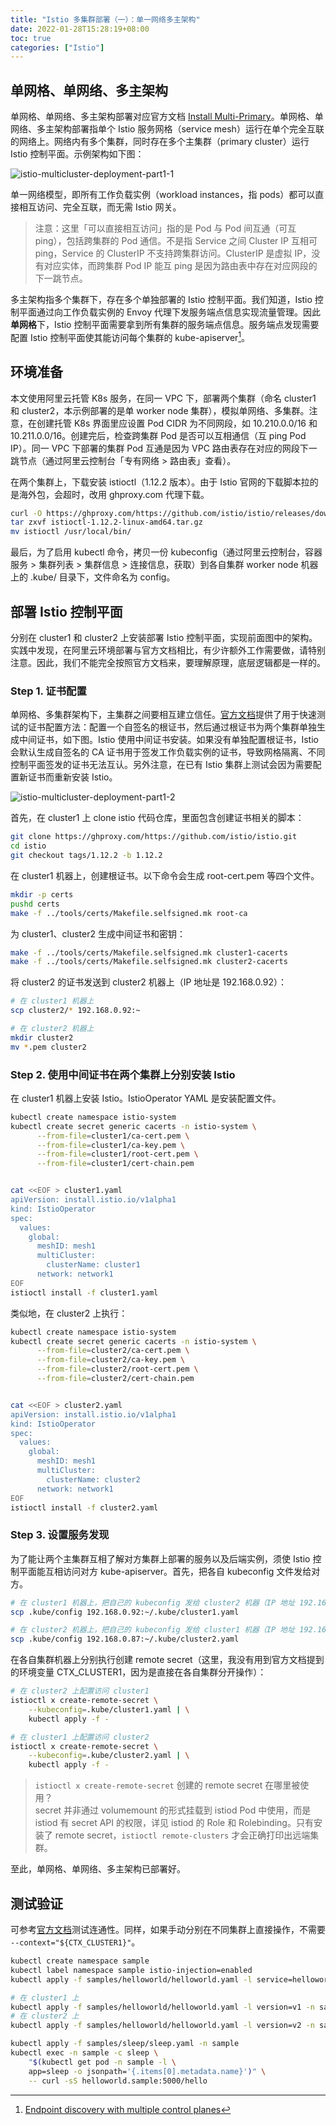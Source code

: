 ```yaml
---
title: "Istio 多集群部署（一）：单一网络多主架构"
date: 2022-01-28T15:28:19+08:00
toc: true
categories: ["Istio"]
---
```


## 单网格、单网络、多主架构

单网格、单网络、多主架构部署对应官方文档 [Install Multi-Primary](https://istio.io/latest/docs/setup/install/multicluster/multi-primary/)。单网格、单网络、多主架构部署指单个 Istio 服务网格（service mesh）运行在单个完全互联的网络上。网络内有多个集群，同时存在多个主集群（primary cluster）运行 Istio 控制平面。示例架构如下图：

![istio-multicluster-deployment-part1-1](/images/istio-multicluster-deployment-part1-1.svg)

单一网络模型，即所有工作负载实例（workload instances，指 pods）都可以直接相互访问、完全互联，而无需 Istio 网关。

> 注意：这里「可以直接相互访问」指的是 Pod 与 Pod 间互通（可互 ping），包括跨集群的 Pod 通信。不是指 Service 之间 Cluster IP 互相可 ping，Service 的 ClusterIP 不支持跨集群访问。ClusterIP 是虚拟 IP，没有对应实体，而跨集群 Pod IP 能互 ping 是因为路由表中存在对应网段的下一跳节点。

多主架构指多个集群下，存在多个单独部署的 Istio 控制平面。我们知道，Istio 控制平面通过向工作负载实例的 Envoy 代理下发服务端点信息实现流量管理。因此**单网格**下，Istio 控制平面需要拿到所有集群的服务端点信息。服务端点发现需要配置 Istio 控制平面使其能访问每个集群的 kube-apiserver[^1]。

## 环境准备

本文使用阿里云托管 K8s 服务，在同一 VPC 下，部署两个集群（命名 cluster1 和 cluster2，本示例部署的是单 worker node 集群），模拟单网络、多集群。注意，在创建托管 K8s 界面里应设置 Pod CIDR 为不同网段，如 10.210.0.0/16 和 10.211.0.0/16。创建完后，检查跨集群 Pod 是否可以互相通信（互 ping Pod IP）。同一 VPC 下部署的集群 Pod 互通是因为 VPC 路由表存在对应的网段下一跳节点（通过阿里云控制台「专有网络 > 路由表」查看）。

在两个集群上，下载安装 istioctl（1.12.2 版本）。由于 Istio 官网的下载脚本拉的是海外包，会超时，改用 ghproxy.com 代理下载。

```bash
curl -O https://ghproxy.com/https://github.com/istio/istio/releases/download/1.12.2/istioctl-1.12.2-linux-amd64.tar.gz
tar zxvf istioctl-1.12.2-linux-amd64.tar.gz
mv istioctl /usr/local/bin/
```

最后，为了启用 kubectl 命令，拷贝一份 kubeconfig（通过阿里云控制台，容器服务 > 集群列表 > 集群信息 > 连接信息，获取）到各自集群 worker node 机器上的 .kube/ 目录下，文件命名为 config。

## 部署 Istio 控制平面

分别在 cluster1 和 cluster2 上安装部署 Istio 控制平面，实现前面图中的架构。实践中发现，在阿里云环境部署与官方文档相比，有少许额外工作需要做，请特别注意。因此，我们不能完全按照官方文档来，要理解原理，底层逻辑都是一样的。

### Step 1. 证书配置

单网格、多集群架构下，主集群之间要相互建立信任。[官方文档](https://istio.io/latest/docs/setup/install/multicluster/before-you-begin/#configure-trust)提供了用于快速测试的证书配置方法：配置一个自签名的根证书，然后通过根证书为两个集群单独生成中间证书，如下图。Istio 使用中间证书安装。如果没有单独配置根证书，Istio 会默认生成自签名的 CA 证书用于签发工作负载实例的证书，导致网格隔离、不同控制平面签发的证书无法互认。另外注意，在已有 Istio 集群上测试会因为需要配置新证书而重新安装 Istio。

![istio-multicluster-deployment-part1-2](/images/istio-multicluster-deployment-part1-2.svg)

首先，在 cluster1 上 clone istio 代码仓库，里面包含创建证书相关的脚本：

```bash
git clone https://ghproxy.com/https://github.com/istio/istio.git
cd istio
git checkout tags/1.12.2 -b 1.12.2
```

在 cluster1 机器上，创建根证书。以下命令会生成 root-cert.pem 等四个文件。

```bash
mkdir -p certs
pushd certs
make -f ../tools/certs/Makefile.selfsigned.mk root-ca
```

为 cluster1、cluster2 生成中间证书和密钥：

```bash
make -f ../tools/certs/Makefile.selfsigned.mk cluster1-cacerts
make -f ../tools/certs/Makefile.selfsigned.mk cluster2-cacerts
```

将 cluster2 的证书发送到 cluster2 机器上（IP 地址是 192.168.0.92）：

```bash
# 在 cluster1 机器上
scp cluster2/* 192.168.0.92:~

# 在 cluster2 机器上
mkdir cluster2
mv *.pem cluster2
```

### Step 2. 使用中间证书在两个集群上分别安装 Istio

在 cluster1 机器上安装 Istio。IstioOperator YAML 是安装配置文件。

```bash
kubectl create namespace istio-system
kubectl create secret generic cacerts -n istio-system \
      --from-file=cluster1/ca-cert.pem \
      --from-file=cluster1/ca-key.pem \
      --from-file=cluster1/root-cert.pem \
      --from-file=cluster1/cert-chain.pem


cat <<EOF > cluster1.yaml
apiVersion: install.istio.io/v1alpha1
kind: IstioOperator
spec:
  values:
    global:
      meshID: mesh1
      multiCluster:
        clusterName: cluster1
      network: network1
EOF
istioctl install -f cluster1.yaml
```

类似地，在 cluster2 上执行：

```bash
kubectl create namespace istio-system
kubectl create secret generic cacerts -n istio-system \
      --from-file=cluster2/ca-cert.pem \
      --from-file=cluster2/ca-key.pem \
      --from-file=cluster2/root-cert.pem \
      --from-file=cluster2/cert-chain.pem


cat <<EOF > cluster2.yaml
apiVersion: install.istio.io/v1alpha1
kind: IstioOperator
spec:
  values:
    global:
      meshID: mesh1
      multiCluster:
        clusterName: cluster2
      network: network1
EOF
istioctl install -f cluster2.yaml
```

### Step 3. 设置服务发现

为了能让两个主集群互相了解对方集群上部署的服务以及后端实例，须使 Istio 控制平面能互相访问对方 kube-apiserver。首先，把各自 kubeconfig 文件发给对方。

```bash
# 在 cluster1 机器上，把自己的 kubeconfig 发给 cluster2 机器（IP 地址 192.168.0.92）
scp .kube/config 192.168.0.92:~/.kube/cluster1.yaml

# 在 cluster2 机器上，把自己的 kubeconfig 发给 cluster1 机器（IP 地址 192.168.0.87）
scp .kube/config 192.168.0.87:~/.kube/cluster2.yaml
```

在各自集群机器上分别执行创建 remote secret（这里，我没有用到官方文档提到的环境变量 CTX_CLUSTER1，因为是直接在各自集群分开操作）：

```bash
# 在 cluster2 上配置访问 cluster1
istioctl x create-remote-secret \
    --kubeconfig=.kube/cluster1.yaml | \
    kubectl apply -f -

# 在 cluster1 上配置访问 cluster2
istioctl x create-remote-secret \
    --kubeconfig=.kube/cluster2.yaml | \
    kubectl apply -f -
```

> `istioctl x create-remote-secret` 创建的 remote secret 在哪里被使用？\
> secret 并非通过 volumemount 的形式挂载到 istiod Pod 中使用，而是 istiod 有 secret API 的权限，详见 istiod 的 Role 和 Rolebinding。只有安装了 remote secret，`istioctl remote-clusters` 才会正确打印出远端集群。

至此，单网格、单网络、多主架构已部署好。

## 测试验证

可参考[官方文档](https://istio.io/latest/docs/setup/install/multicluster/verify/)测试连通性。同样，如果手动分别在不同集群上直接操作，不需要 `--context="${CTX_CLUSTER1}"`。

```bash
kubectl create namespace sample
kubectl label namespace sample istio-injection=enabled
kubectl apply -f samples/helloworld/helloworld.yaml -l service=helloworld -n sample

# 在 cluster1 上
kubectl apply -f samples/helloworld/helloworld.yaml -l version=v1 -n sample
# 在 cluster2 上
kubectl apply -f samples/helloworld/helloworld.yaml -l version=v2 -n sample

kubectl apply -f samples/sleep/sleep.yaml -n sample
kubectl exec -n sample -c sleep \
    "$(kubectl get pod -n sample -l \
    app=sleep -o jsonpath='{.items[0].metadata.name}')" \
    -- curl -sS helloworld.sample:5000/hello
```

[^1]: [Endpoint discovery with multiple control planes](https://istio.io/latest/docs/ops/deployment/deployment-models/#endpoint-discovery-with-multiple-control-planes)
